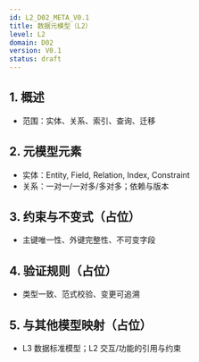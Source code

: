 ```yaml
---
id: L2_D02_META_V0.1
title: 数据元模型（L2）
level: L2
domain: D02
version: V0.1
status: draft
---
```


## 1. 概述

- 范围：实体、关系、索引、查询、迁移

## 2. 元模型元素

- 实体：Entity, Field, Relation, Index, Constraint
- 关系：一对一/一对多/多对多；依赖与版本

## 3. 约束与不变式（占位）

- 主键唯一性、外键完整性、不可变字段

## 4. 验证规则（占位）

- 类型一致、范式校验、变更可追溯

## 5. 与其他模型映射（占位）

- L3 数据标准模型；L2 交互/功能的引用与约束
